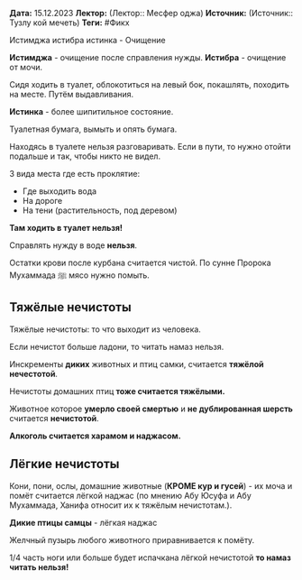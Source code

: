 **Дата:** 15.12.2023
**Лектор:** (Лектор:: Месфер оджа)
**Источник:** (Источник:: Тузлу кой мечеть)
**Теги:**  #Фикх 

Истимджа истибра истинка - Очищение

**Истимджа** - очищение после справления нужды.
**Истибра** - очищение от мочи.

Сидя ходить в туалет, облокотиться на левый бок, покашлять, походить на месте. Путём выдавливания.

**Истинка** - более шипитильное состояние.

Туалетная бумага, вымыть и опять бумага.

Находясь в туалете нельзя разговаривать.
Если в пути, то нужно отойти подальше и так, чтобы никто не видел.

3 вида места где есть проклятие:
- Где выходить вода
- На дороге 
- На тени (растительность, под деревом)

**Там ходить в туалет нельзя!**

Справлять нужду в воде **нельзя**.

Остатки крови после курбана считается чистой.
По сунне Пророка Мухаммада ﷺ мясо нужно помыть.

## Тяжёлые нечистоты

Тяжёлые нечистоты: то что выходит из человека.

Если нечистот больше ладони, то читать намаз нельзя.

Инскременты **диких** животных и птиц самки, считается **тяжёлой нечестотой**.

Нечистоты домашних птиц **тоже считается тяжёлыми.**

Животное которое **умерло своей смертью** и **не дублированная шерсть** считается **нечистотой**.

**Алкоголь считается харамом и наджасом.**

## Лёгкие нечистоты

Кони, пони, ослы, домашние животные (**КРОМЕ кур и гусей**) - их моча и помёт считается лёгкой наджас (по мнению Абу Юсуфа и Абу Мухаммада, Ханифа относит их к тяжёлым нечистотам.).

**Дикие птицы самцы** - лёгкая наджас

Желчный пузырь любого животного приравнивается к помёту.

1/4 часть ноги или больше будет испачкана лёгкой нечистотой **то намаз читать нельзя!**